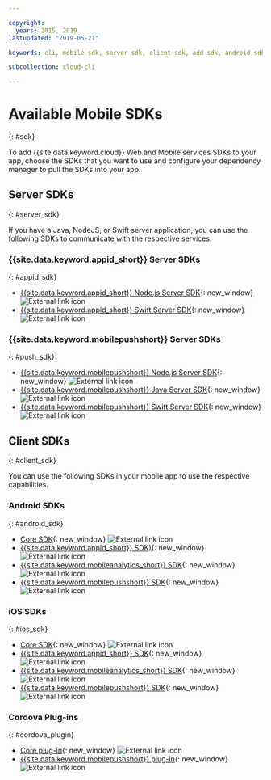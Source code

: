 ```yaml
---

copyright:
  years: 2015, 2019
lastupdated: "2019-05-21"

keywords: cli, mobile sdk, server sdk, client sdk, add sdk, android sdk, cordova

subcollection: cloud-cli

---
```


# Available Mobile SDKs
{: #sdk}

To add {{site.data.keyword.cloud}} Web and Mobile services SDKs to your app, choose the SDKs that you want to use and configure your dependency manager to pull the SDKs into your app.

## Server SDKs
{: #server_sdk}

If you have a Java, NodeJS, or Swift server application, you can use the following SDKs to communicate with the respective services.

### {{site.data.keyword.appid_short}} Server SDKs
{: #appid_sdk}

- [{{site.data.keyword.appid_short}} Node.js Server SDK](https://github.com/ibm-cloud-security/appid-serversdk-nodejs){: new_window} ![External link icon](../../icons/launch-glyph.svg "External link icon")
- [{{site.data.keyword.appid_short}} Swift Server SDK](https://github.com/ibm-cloud-security/appid-serversdk-swift){: new_window} ![External link icon](../icons/launch-glyph.svg "External link icon")

### {{site.data.keyword.mobilepushshort}} Server SDKs
{: #push_sdk}

- [{{site.data.keyword.mobilepushshort}} Node.js Server SDK](https://github.com/ibm-bluemix-mobile-services/bms-pushnotifications-serversdk-nodejs){: new_window} ![External link icon](../../icons/launch-glyph.svg "External link icon")
- [{{site.data.keyword.mobilepushshort}} Java Server SDK](https://github.com/ibm-bluemix-mobile-services/bms-pushnotifications-serversdk-java){: new_window} ![External link icon](../../icons/launch-glyph.svg "External link icon")
- [{{site.data.keyword.mobilepushshort}} Swift Server SDK](https://github.com/ibm-bluemix-mobile-services/bms-pushnotifications-serversdk-swift){: new_window} ![External link icon](../../icons/launch-glyph.svg "External link icon")

## Client SDKs
{: #client_sdk}

You can use the following SDKs in your mobile app to use the respective capabilities.

### Android SDKs
{: #android_sdk}

- [Core SDK](https://github.com/ibm-bluemix-mobile-services/bms-clientsdk-android-core){: new_window} ![External link icon](../../icons/launch-glyph.svg "External link icon")
- [{{site.data.keyword.appid_short}} SDK)](https://github.com/ibm-cloud-security/appid-clientsdk-android){: new_window} ![External link icon](../../icons/launch-glyph.svg "External link icon")
- [{{site.data.keyword.mobileanalytics_short}} SDK](https://github.com/ibm-bluemix-mobile-services/bms-clientsdk-android-analytics){: new_window} ![External link icon](../../icons/launch-glyph.svg "External link icon")
- [{{site.data.keyword.mobilepushshort}} SDK](https://github.com/ibm-bluemix-mobile-services/bms-clientsdk-android-push){: new_window} ![External link icon](../../icons/launch-glyph.svg "External link icon")

### iOS SDKs
{: #ios_sdk}

- [Core SDK](https://github.com/ibm-bluemix-mobile-services/bms-clientsdk-swift-core){: new_window} ![External link icon](../../icons/launch-glyph.svg "External link icon")
- [{{site.data.keyword.appid_short}} SDK](https://github.com/ibm-cloud-security/appid-clientsdk-swift){: new_window} ![External link icon](../../icons/launch-glyph.svg "External link icon")
- [{{site.data.keyword.mobileanalytics_short}} SDK](https://github.com/ibm-bluemix-mobile-services/bms-clientsdk-swift-analytics){: new_window} ![External link icon](../../icons/launch-glyph.svg "External link icon")
- [{{site.data.keyword.mobilepushshort}} SDK](https://github.com/ibm-bluemix-mobile-services/bms-clientsdk-swift-push){: new_window} ![External link icon](../../icons/launch-glyph.svg "External link icon")

### Cordova Plug-ins
{: #cordova_plugin}

- [Core plug-in](https://github.com/ibm-bluemix-mobile-services/bms-clientsdk-cordova-plugin-core){: new_window} ![External link icon](../../icons/launch-glyph.svg "External link icon")
- [{{site.data.keyword.mobilepushshort}} plug-in](https://github.com/ibm-bluemix-mobile-services/bms-clientsdk-cordova-plugin-push){: new_window} ![External link icon](../../icons/launch-glyph.svg "External link icon")
